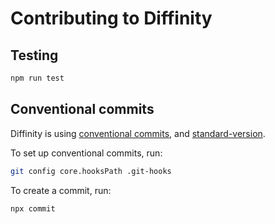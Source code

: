 # Contributing to Diffinity

## Testing

```bash
npm run test
```

## Conventional commits

Diffinity is using [conventional commits](https://www.conventionalcommits.org/en/v1.0.0), and [standard-version](https://www.npmjs.com/package/standard-version).

To set up conventional commits, run:

```bash
git config core.hooksPath .git-hooks
```

To create a commit, run:
```bash
npx commit
```
